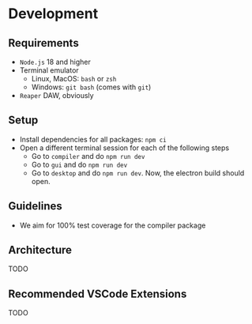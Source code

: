 # Development

## Requirements

-   `Node.js` 18 and higher
-   Terminal emulator
    -   Linux, MacOS: `bash` or `zsh`
    -   Windows: `git bash` (comes with `git`)
-   `Reaper` DAW, obviously

## Setup

-   Install dependencies for all packages: `npm ci`
-   Open a different terminal session for each of the following steps
    -   Go to `compiler` and do `npm run dev`
    -   Go to `gui` and do `npm run dev`
    -   Go to `desktop` and do `npm run dev`. Now, the electron build should open.

## Guidelines

-   We aim for 100% test coverage for the compiler package

## Architecture

TODO

## Recommended VSCode Extensions

TODO
